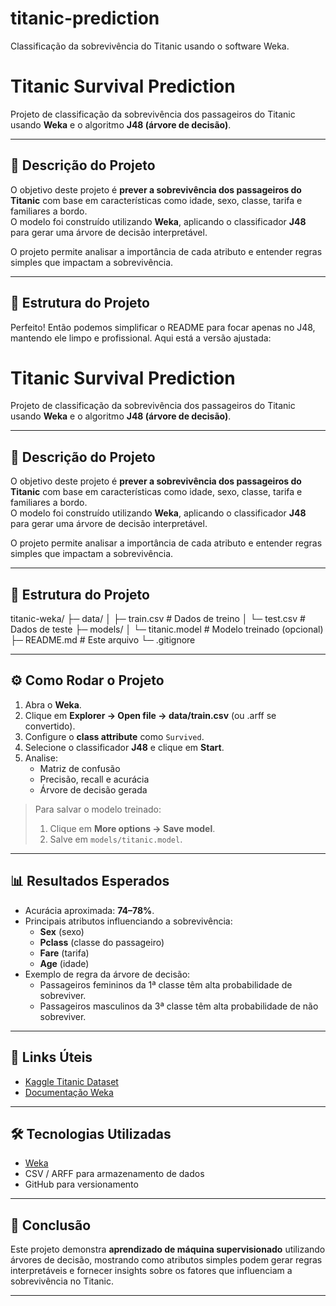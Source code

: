 # titanic-prediction
Classificação da sobrevivência do Titanic usando o software Weka.
# Titanic Survival Prediction

Projeto de classificação da sobrevivência dos passageiros do Titanic usando **Weka** e o algoritmo **J48 (árvore de decisão)**.

---

## 📝 Descrição do Projeto

O objetivo deste projeto é **prever a sobrevivência dos passageiros do Titanic** com base em características como idade, sexo, classe, tarifa e familiares a bordo.  
O modelo foi construído utilizando **Weka**, aplicando o classificador **J48** para gerar uma árvore de decisão interpretável.

O projeto permite analisar a importância de cada atributo e entender regras simples que impactam a sobrevivência.

---

## 📂 Estrutura do Projeto

Perfeito! Então podemos simplificar o README para focar apenas no J48, mantendo ele limpo e profissional. Aqui está a versão ajustada:

# Titanic Survival Prediction

Projeto de classificação da sobrevivência dos passageiros do Titanic usando **Weka** e o algoritmo **J48 (árvore de decisão)**.

---

## 📝 Descrição do Projeto

O objetivo deste projeto é **prever a sobrevivência dos passageiros do Titanic** com base em características como idade, sexo, classe, tarifa e familiares a bordo.  
O modelo foi construído utilizando **Weka**, aplicando o classificador **J48** para gerar uma árvore de decisão interpretável.

O projeto permite analisar a importância de cada atributo e entender regras simples que impactam a sobrevivência.

---

## 📂 Estrutura do Projeto

titanic-weka/ ├─ data/ │  ├─ train.csv       # Dados de treino │  └─ test.csv        # Dados de teste ├─ models/ │  └─ titanic.model   # Modelo treinado (opcional) ├─ README.md          # Este arquivo └─ .gitignore

---

## ⚙️ Como Rodar o Projeto

1. Abra o **Weka**.
2. Clique em **Explorer → Open file → data/train.csv** (ou .arff se convertido).
3. Configure o **class attribute** como `Survived`.
4. Selecione o classificador **J48** e clique em **Start**.
5. Analise:
   - Matriz de confusão
   - Precisão, recall e acurácia
   - Árvore de decisão gerada

> Para salvar o modelo treinado:
> 1. Clique em **More options → Save model**.
> 2. Salve em `models/titanic.model`.

---

## 📊 Resultados Esperados

- Acurácia aproximada: **74–78%**.
- Principais atributos influenciando a sobrevivência:
  - **Sex** (sexo)
  - **Pclass** (classe do passageiro)
  - **Fare** (tarifa)
  - **Age** (idade)
- Exemplo de regra da árvore de decisão:
  - Passageiros femininos da 1ª classe têm alta probabilidade de sobreviver.
  - Passageiros masculinos da 3ª classe têm alta probabilidade de não sobreviver.

---

## 🔗 Links Úteis

- [Kaggle Titanic Dataset](https://www.kaggle.com/c/titanic)
- [Documentação Weka](https://www.cs.waikato.ac.nz/ml/weka/)

---

## 🛠 Tecnologias Utilizadas

- [Weka](https://www.cs.waikato.ac.nz/ml/weka/)
- CSV / ARFF para armazenamento de dados
- GitHub para versionamento

---

## 📌 Conclusão

Este projeto demonstra **aprendizado de máquina supervisionado** utilizando árvores de decisão, mostrando como atributos simples podem gerar regras interpretáveis e fornecer insights sobre os fatores que influenciam a sobrevivência no Titanic.


---
